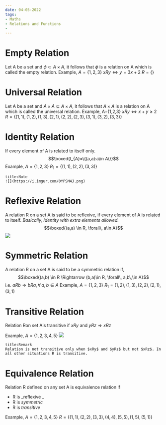 ```yaml
---
date: 04-05-2022
tags:
- Maths
- Relations and Functions
- 
---
```


# Empty Relation 
Let A be a set and $\phi \subset A\times A$, it follows that $\phi$ is a relation on A which is called the empty relation.
Example, 
$A=\{1,2,3\}$
$xRy \Leftrightarrow y=3x+2$
$R=\{\}$

# Universal Relation
Let A be a set and $A\times A \subseteq A\times A$, it follows that $A\times A$ is a relation on A which is called the universal relation.
Example,
A={1,2,3}
$xRy \Leftrightarrow x+y\geq 2$
$R=\{(1,1),(1,2),(1,3),(2,1),(2,2),(2,3),(3,1),(3,2),(3,3)\}$

# Identity Relation 
If every element of A is related to itself only.
$$\boxed{I_{A}=\{(a,a):a\in A\}}$$
Example,
$A=\{1,2,3\}$
$R_{1}=\{(1,1),(2,2),(3,3)\}$
```ad-note 
title:Note 
![](https://i.imgur.com/0YPSM4J.png)

```

# Reflexive Relation 
A relation R on a set A is said to be reflexive, if every element of A is related to itself. _Basically, Identity with extra elements allowed._
$$\boxed{(a,a) \in R, \forall\, a\in A}$$
![](https://i.imgur.com/MEN34Dq.png)

# Symmetric Relation 
A relation R on  a set A is said to be a symmetric relation if,
$$\boxed{(a,b) \in R \Rightarrow (b,a)\in R, \forall\, a,b\,\in A}$$
i.e. $aRb \Rightarrow bRa, \forall\,a,b\in A$
Example,
$A=\{1,2,3\}$
$R_{1}={(1,2),(1,3),(2,2),(2,1),(3,1)}$

# Transitive Relation 
Relation Ron set Ais transitive if $xRy$ and $yRz\Rightarrow xRz$

Example,
$A = \{1,2,3,4,5\}$
![](https://i.imgur.com/0wDzKBT.png)



```ad-note 
title:Remark 
Relation is not transitive only when $xRy$ and $yRz$ but not $xRz$. In all other situations R is transitive.
```

# Equivalence Relation 
Relation R defined on any set A is equivalence relation if 
- R is _reflexive _
- R is _symmetric_ 
- R is _transitive_

Example,
$A=\{1,2,3,4,5\}$
$R = \{(1,1),(2,2),(3,3),(4,4),(5,5),(1,5),(5,1)\}$
